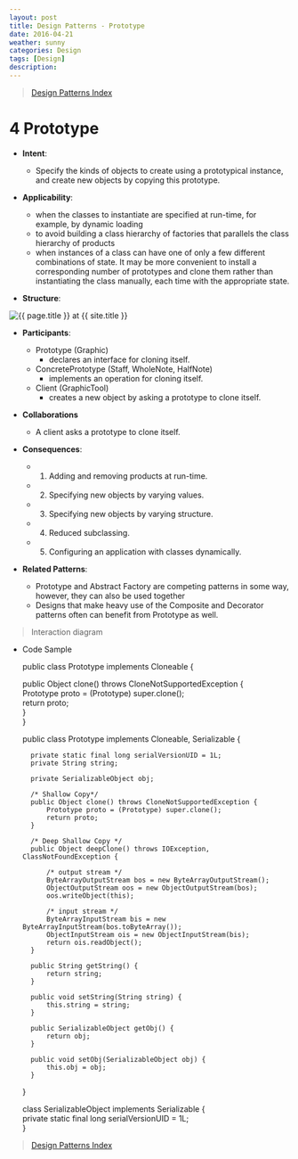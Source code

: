 ```yaml
---
layout: post
title: Design Patterns - Prototype
date: 2016-04-21
weather: sunny
categories: Design 
tags: [Design]
description: 
---
```


> [Design Patterns Index](http://raysxysun.github.io/categories/#Design)

# 4 Prototype

- **Intent**: 
	- Specify the kinds of objects to create using a prototypical instance, and create new objects by copying this prototype.
- **Applicability**:
	- when the classes to instantiate are specified at run-time, for example, by dynamic loading
	- to avoid building a class hierarchy of factories that parallels the class hierarchy of products
	- when instances of a class can have one of only a few different combinations of state. It may be more convenient to install a corresponding number of prototypes and clone them rather than instantiating the class manually, each time with the appropriate state.

- **Structure**:	

<img src="{{ site.url }}/assets/img/2016-04-18-DesignPatterns/Prototype.png" alt="{{ page.title }} at {{ site.title }}">

- **Participants**:
	- Prototype (Graphic)
		- declares an interface for cloning itself.
	- ConcretePrototype (Staff, WholeNote, HalfNote)
		- implements an operation for cloning itself.
	- Client (GraphicTool)
		- creates a new object by asking a prototype to clone itself.

- **Collaborations**
	- A client asks a prototype to clone itself.

- **Consequences**:
	- 1. Adding and removing products at run-time.
	- 2. Specifying new objects by varying values.
	- 3. Specifying new objects by varying structure.
	- 4. Reduced subclassing.
	- 5. Configuring an application with classes dynamically.

- **Related Patterns**:
	- Prototype and Abstract Factory are competing patterns in some way, however, they can also be used together
	- Designs that make heavy use of the Composite and Decorator patterns often can benefit from Prototype as well.

> Interaction diagram

	

- Code Sample

	public class Prototype implements Cloneable {  
  
    public Object clone() throws CloneNotSupportedException {  
	        Prototype proto = (Prototype) super.clone();  
	        return proto;  
	    }  
	}

	public class Prototype implements Cloneable, Serializable {  
	  
	    private static final long serialVersionUID = 1L;  
	    private String string;  
	  
	    private SerializableObject obj;  
	  
	    /* Shallow Copy*/  
	    public Object clone() throws CloneNotSupportedException {  
	        Prototype proto = (Prototype) super.clone();  
	        return proto;  
	    }  
	  
	    /* Deep Shallow Copy */  
	    public Object deepClone() throws IOException, ClassNotFoundException {  
	  
	        /* output stream */  
	        ByteArrayOutputStream bos = new ByteArrayOutputStream();  
	        ObjectOutputStream oos = new ObjectOutputStream(bos);  
	        oos.writeObject(this);  
	  
	        /* input stream */  
	        ByteArrayInputStream bis = new ByteArrayInputStream(bos.toByteArray());  
	        ObjectInputStream ois = new ObjectInputStream(bis);  
	        return ois.readObject();  
	    }  
	  
	    public String getString() {  
	        return string;  
	    }  
	  
	    public void setString(String string) {  
	        this.string = string;  
	    }  
	  
	    public SerializableObject getObj() {  
	        return obj;  
	    }  
	  
	    public void setObj(SerializableObject obj) {  
	        this.obj = obj;  
	    }  
	  
	}  
	  
	class SerializableObject implements Serializable {  
	    private static final long serialVersionUID = 1L;  
	}  

> [Design Patterns Index](http://raysxysun.github.io/categories/#Design)